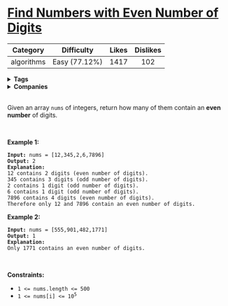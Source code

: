 # [Find Numbers with Even Number of Digits](https://leetcode.com/problems/find-numbers-with-even-number-of-digits/description/)

| Category | Difficulty | Likes | Dislikes |
| :------: | :--------: | :---: | :------: |
| algorithms | Easy (77.12%) | 1417 | 102 |

<details>
  <summary><strong>Tags</strong></summary>

  

</details>

<details>
  <summary><strong>Companies</strong></summary>

  

</details>
<br />
<p>Given an array <code>nums</code> of integers, return how many of them contain an <strong>even number</strong> of digits.</p>

<p>&nbsp;</p>
<p><strong>Example 1:</strong></p>

<pre><code><strong>Input:</strong> nums = [12,345,2,6,7896]
<strong>Output:</strong> 2
<strong>Explanation: 
</strong>12 contains 2 digits (even number of digits).&nbsp;
345 contains 3 digits (odd number of digits).&nbsp;
2 contains 1 digit (odd number of digits).&nbsp;
6 contains 1 digit (odd number of digits).&nbsp;
7896 contains 4 digits (even number of digits).&nbsp;
Therefore only 12 and 7896 contain an even number of digits.</code></pre>

<p><strong>Example 2:</strong></p>

<pre><code><strong>Input:</strong> nums = [555,901,482,1771]
<strong>Output:</strong> 1 
<strong>Explanation: </strong>
Only 1771 contains an even number of digits.</code></pre>

<p>&nbsp;</p>
<p><strong>Constraints:</strong></p>

<ul>
  <li><code>1 &lt;= nums.length &lt;= 500</code></li>
  <li><code>1 &lt;= nums[i] &lt;= 10<sup>5</sup></code></li>
</ul>

